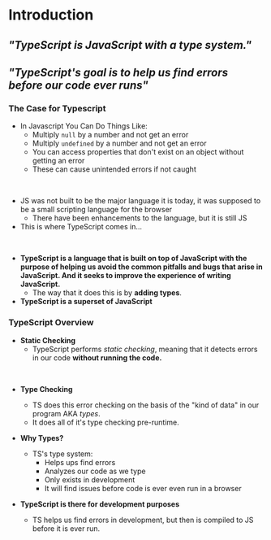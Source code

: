 # Introduction

## *"TypeScript is JavaScript with a type system."*
## *"TypeScript's goal is to help us find errors before our code ever runs"*

### The Case for Typescript

- In Javascript You Can Do Things Like:
  - Multiply `null` by a number and not get an error
  - Multiply `undefined` by a number and not get an error
  - You can access properties that don't exist on an object without getting an error
  - These can cause unintended errors if not caught
<br>

- JS was not built to be the major language it is today, it was supposed to be a small scripting language for the browser
  - There have been enhancements to the language, but it is still JS
- This is where TypeScript comes in...
<br>

- **TypeScript is a language that is built on top of JavaScript with the purpose of helping us avoid the common pitfalls and bugs that arise in JavaScript. And it seeks to improve the experience of writing JavaScript.**
  - The way that it does this is by **adding types**.
- **TypeScript is a superset of JavaScript**

### TypeScript Overview

- **Static Checking**
  - TypeScript performs *static checking*, meaning that it detects errors in our code **without running the code.**
<br>

- **Type Checking**
  - TS does this error checking on the basis of the "kind of data" in our program AKA *types*.
  - It does all of it's type checking pre-runtime.

- **Why Types?**
  - TS's type system:
    - Helps ups find errors
    - Analyzes our code as we type
    - Only exists in development
    - It will find issues before code is ever even run in a browser

- **TypeScript is there for development purposes**
  - TS helps us find errors in development, but then is compiled to JS before it is ever run.